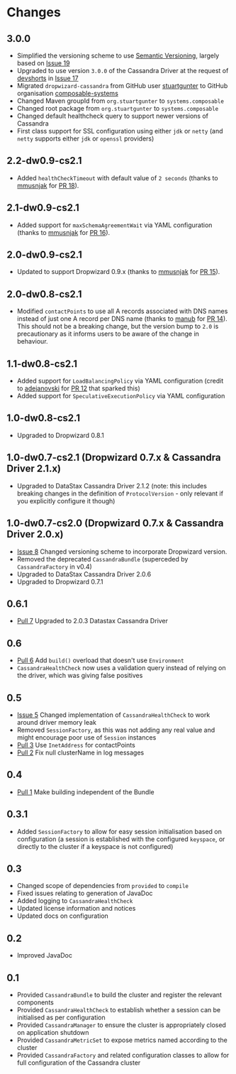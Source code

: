 # Changes

## 3.0.0

* Simplified the versioning scheme to use [Semantic Versioning](http://semver.org/), largely based on [Issue 19](https://github.com/composable-systems/dropwizard-cassandra/issues/19)
* Upgraded to use version `3.0.0` of the Cassandra Driver at the request of [devshorts](https://github.com/devshorts) in [Issue 17](https://github.com/composable-systems/dropwizard-cassandra/issues/17)
* Migrated `dropwizard-cassandra` from GitHub user [stuartgunter](https://github.com/stuartgunter) to GitHub organisation [composable-systems](https://github.com/composable-systems)
* Changed Maven groupId from `org.stuartgunter` to `systems.composable`
* Changed root package from `org.stuartgunter` to `systems.composable`
* Changed default healthcheck query to support newer versions of Cassandra
* First class support for SSL configuration using either `jdk` or `netty` (and `netty` supports either `jdk` or `openssl` providers)

## 2.2-dw0.9-cs2.1

* Added `healthCheckTimeout` with default value of `2 seconds` (thanks to [mmusnjak](https://github.com/mmusnjak) for [PR 18](https://github.com/composable-systems/dropwizard-cassandra/pull/18)).

## 2.1-dw0.9-cs2.1

* Added support for `maxSchemaAgreementWait` via YAML configuration (thanks to [mmusnjak](https://github.com/mmusnjak) for [PR 16](https://github.com/composable-systems/dropwizard-cassandra/pull/16)).

## 2.0-dw0.9-cs2.1

* Updated to support Dropwizard 0.9.x (thanks to [mmusnjak](https://github.com/mmusnjak) for [PR 15](https://github.com/composable-systems/dropwizard-cassandra/pull/15)).

## 2.0-dw0.8-cs2.1

* Modified `contactPoints` to use all A records associated with DNS names instead of just one A record per DNS name (thanks to [manub](https://github.com/manub) for [PR 14](https://github.com/composable-systems/dropwizard-cassandra/pull/14)).
  This should not be a breaking change, but the version bump to `2.0` is precautionary as it informs users to be aware of the change in behaviour.

## 1.1-dw0.8-cs2.1

* Added support for `LoadBalancingPolicy` via YAML configuration (credit to [adejanovski](https://github.com/adejanovski) for [PR 12](https://github.com/composable-systems/dropwizard-cassandra/pull/12) that sparked this)
* Added support for `SpeculativeExecutionPolicy` via YAML configuration

## 1.0-dw0.8-cs2.1

* Upgraded to Dropwizard 0.8.1

## 1.0-dw0.7-cs2.1 (Dropwizard 0.7.x & Cassandra Driver 2.1.x)

* Upgraded to DataStax Cassandra Driver 2.1.2 (note: this includes breaking changes in the definition of `ProtocolVersion` - only relevant if you explicitly configure it though)

## 1.0-dw0.7-cs2.0 (Dropwizard 0.7.x & Cassandra Driver 2.0.x)

* [Issue 8](https://github.com/composable-systems/dropwizard-cassandra/issues/8) Changed versioning scheme to incorporate Dropwizard version.
* Removed the deprecated `CassandraBundle` (superceded by `CassandraFactory` in v0.4)
* Upgraded to DataStax Cassandra Driver 2.0.6
* Upgraded to Dropwizard 0.7.1

## 0.6.1

* [Pull 7](https://github.com/composable-systems/dropwizard-cassandra/pull/7) Upgraded to 2.0.3 Datastax Cassandra Driver

## 0.6

* [Pull 6](https://github.com/composable-systems/dropwizard-cassandra/pull/6) Add `build()` overload that doesn't use `Environment`
* `CassandraHealthCheck` now uses a validation query instead of relying on the driver, which was giving false positives

## 0.5

* [Issue 5](https://github.com/composable-systems/dropwizard-cassandra/issues/5) Changed implementation of `CassandraHealthCheck` to work around driver memory leak
* Removed `SessionFactory`, as this was not adding any real value and might encourage poor use of `Session` instances
* [Pull 3](https://github.com/composable-systems/dropwizard-cassandra/pull/3) Use `InetAddress` for contactPoints
* [Pull 2](https://github.com/composable-systems/dropwizard-cassandra/pull/2) Fix null clusterName in log messages

## 0.4

* [Pull 1](https://github.com/composable-systems/dropwizard-cassandra/pull/1) Make building independent of the Bundle

## 0.3.1

* Added `SessionFactory` to allow for easy session initialisation based on configuration (a session is established with
the configured `keyspace`, or directly to the cluster if a keyspace is not configured)

## 0.3

* Changed scope of dependencies from `provided` to `compile`
* Fixed issues relating to generation of JavaDoc
* Added logging to `CassandraHealthCheck`
* Updated license information and notices
* Updated docs on configuration

## 0.2

* Improved JavaDoc

## 0.1

* Provided `CassandraBundle` to build the cluster and register the relevant components
* Provided `CassandraHealthCheck` to establish whether a session can be initialised as per configuration
* Provided `CassandraManager` to ensure the cluster is appropriately closed on application shutdown
* Provided `CassandraMetricSet` to expose metrics named according to the cluster
* Provided `CassandraFactory` and related configuration classes to allow for full configuration of the Cassandra cluster
